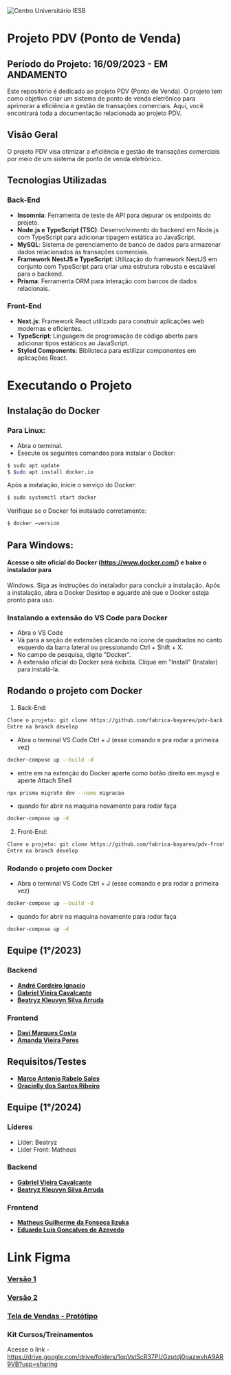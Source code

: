 ![Centro Universitário IESB](public/logoIesb.png)

# Projeto PDV (Ponto de Venda)

## Período do Projeto: 16/09/2023 - EM ANDAMENTO
Este repositório é dedicado ao projeto PDV (Ponto de Venda). O projeto tem como objetivo criar um sistema de ponto de venda eletrônico para aprimorar a eficiência e gestão de transações comerciais. Aqui, você encontrará toda a documentação relacionada ao projeto PDV.

## Visão Geral

O projeto PDV visa otimizar a eficiência e gestão de transações comerciais por meio de um sistema de ponto de venda eletrônico.

## Tecnologias Utilizadas

### Back-End

- **Insomnia**: Ferramenta de teste de API para depurar os endpoints do projeto.
- **Node.js e TypeScript (TSC)**: Desenvolvimento do backend em Node.js com TypeScript para adicionar tipagem estática ao JavaScript.
- **MySQL**: Sistema de gerenciamento de banco de dados para armazenar dados relacionados às transações comerciais.
- **Framework NestJS e TypeScript**: Utilização do framework NestJS em conjunto com TypeScript para criar uma estrutura robusta e escalável para o backend.
- **Prisma**: Ferramenta ORM para interação com bancos de dados relacionais.

### Front-End

- **Next.js**: Framework React utilizado para construir aplicações web modernas e eficientes.
- **TypeScript**: Linguagem de programação de código aberto para adicionar tipos estáticos ao JavaScript.
- **Styled Components**: Biblioteca para estilizar componentes em aplicações React.

# Executando o Projeto

## Instalação do Docker
### Para Linux:
- Abra o terminal.
- Execute os seguintes comandos para instalar o Docker:
```bash
$ sudo apt update
$ $udo apt install docker.io
```
Após a instalação, inicie o serviço do Docker:
```bash
$ sudo systemctl start docker
```
Verifique se o Docker foi instalado corretamente:
```bash
$ docker –version
```
## Para Windows:

#### Acesse o site oficial do Docker (https://www.docker.com/) e baixe o instalador para
Windows.
Siga as instruções do instalador para concluir a instalação.
Após a instalação, abra o Docker Desktop e aguarde até que o Docker esteja pronto para
uso.

### Instalando a extensão do VS Code para Docker
- Abra o VS Code
- Vá para a seção de extensões clicando no ícone de quadrados no canto esquerdo da barra lateral ou
pressionando Ctrl + Shift + X.
- No campo de pesquisa, digite "Docker".
- A extensão oficial do Docker será exibida. Clique em "Install" (Instalar) para instalá-la.

## Rodando o projeto com Docker

1. Back-End:
```bash
Clone o projeto: git clone https://github.com/fabrica-bayarea/pdv-back.git
Entre na branch develop
```
- Abra o terminal VS Code Ctrl + J (esse comando e pra rodar a primeira vez)
```bash
docker-compose up --build -d
```
- entre em na extenção do Docker aperte como botão direito em mysql  e aperte Attach Shell
```bash
npx prisma migrate dev --name migracao
```
- quando for abrir na maquina novamente para rodar faça
```bash
docker-compose up -d
```

2. Front-End:
     
```bash
Clone o projeto: git clone https://github.com/fabrica-bayarea/pdv-front.git
Entre na branch develop
```

### Rodando o projeto com Docker
- Abra o terminal VS Code Ctrl + J (esse comando e pra rodar a primeira vez)

```bash
docker-compose up --build -d
```

- quando for abrir na maquina novamente para rodar faça
```bash
docker-compose up -d
```


## Equipe (1°/2023)

### Backend

- [**André Cordeiro Ignacio**](https://github.com/AndreCordeir0)
- [**Gabriel Vieira Cavalcante**](https://github.com/elrate)
- [**Beatryz Kleuvyn Silva Arruda**](https://github.com/kleuvyn)

### Frontend

- [**Davi Marques Costa**](https://github.com/davimcostaa)
- [**Amanda Vieira Peres**](https://github.com/imxamanda)

## Requisitos/Testes

- [**Marco Antonio Rabelo Sales**](https://github.com/Marcoarsales)
- [**Gracielly dos Santos Ribeiro**](https://github.com/GraciellySRibeiro)

## Equipe (1°/2024)

### Líderes
- Líder: Beatryz 
- Líder Front: Matheus 

### Backend
- [**Gabriel Vieira Cavalcante**](https://github.com/elrate)
- [**Beatryz Kleuvyn Silva Arruda**](https://github.com/kleuvyn)

### Frontend
- [**Matheus Guilherme da Fonseca Iizuka**](https://github.com/MatheusFonseca849)
- [**Eduardo Luís Gonçalves de Azevedo**](https://github.com/EduardoLGAz)

# Link Figma
### [**Versão 1**](https://www.figma.com/file/xT45yDGk9xpkhD069jY39f/pdv?type=design&node-id=0-1&mode=design)
### [**Versão 2**](https://www.figma.com/file/iUszS01TjiNA9YIlDjpM2U/Untitled-(Copy)?type=design&node-id=0-1&mode=design&t=MFPFiOoKfAHgvCG0-0)
### [**Tela de Vendas - Protótipo**](https://www.figma.com/design/lTLxGm9CXQHPDI3Qz1lyji/Prototipa%C3%A7%C3%A3o-tela-de-vendas?node-id=0-1&t=zILMV5wI8zVpIW3U-1)

###  Kit Cursos/Treinamentos

Acesse o link - https://drive.google.com/drive/folders/1qpVstScR37PUGzptdj0pazwvhA9AR9VB?usp=sharing 
